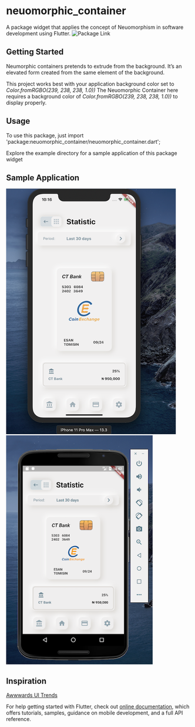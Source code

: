 # neuomorphic_container

A package widget that applies the concept of Neuomorphism in software development using Flutter.
![Package Link](https://pub.dev/packages/neuomorphic_container)


## Getting Started
Neumorphic containers pretends to extrude from the background. It’s an elevated form created from the same element of the background. 

This project works best with your application background color set to *Color.fromRGBO(239, 238, 238, 1.0))*
The Neuomorphic Container here requires a background color of  *Color.fromRGBO(239, 238, 238, 1.0))* to display properly.

## Usage
To use this package, just import 'package:neuomorphic_container/neuomorphic_container.dart';

Explore the example directory for a sample application of this package widget

## Sample Application
![ios](example/assets/images/screenshots/ios.png)
![android](example/assets/images/screenshots/android.png)


## Inspiration
[Awwwards UI Trends](https://www.awwwards.com/inspiration/neumorphism-in-user-interfaces)


For help getting started with Flutter, check out
[online documentation](https://flutter.dev/docs), which offers tutorials,
samples, guidance on mobile development, and a full API reference.
